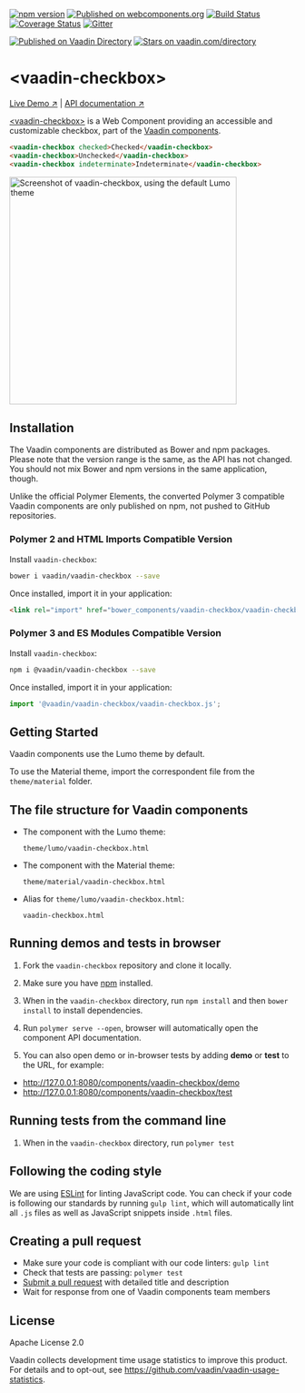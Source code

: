 [![npm version](https://badge.fury.io/js/%40vaadin%2Fvaadin-checkbox.svg)](https://badge.fury.io/js/%40vaadin%2Fvaadin-checkbox)
[![Published on webcomponents.org](https://img.shields.io/badge/webcomponents.org-published-blue.svg)](https://www.webcomponents.org/element/vaadin/vaadin-checkbox)
[![Build Status](https://travis-ci.org/vaadin/vaadin-checkbox.svg?branch=master)](https://travis-ci.org/vaadin/vaadin-checkbox)
[![Coverage Status](https://coveralls.io/repos/github/vaadin/vaadin-checkbox/badge.svg?branch=master)](https://coveralls.io/github/vaadin/vaadin-checkbox?branch=master)
[![Gitter](https://badges.gitter.im/Join%20Chat.svg)](https://gitter.im/vaadin/web-components?utm_source=badge&utm_medium=badge&utm_campaign=pr-badge)

[![Published on Vaadin  Directory](https://img.shields.io/badge/Vaadin%20Directory-published-00b4f0.svg)](https://vaadin.com/directory/component/vaadinvaadin-checkbox)
[![Stars on vaadin.com/directory](https://img.shields.io/vaadin-directory/star/vaadinvaadin-checkbox.svg)](https://vaadin.com/directory/component/vaadinvaadin-checkbox)

# &lt;vaadin-checkbox&gt;

[Live Demo ↗](https://vaadin.com/components/vaadin-checkbox/html-examples)
|
[API documentation ↗](https://vaadin.com/components/vaadin-checkbox/html-api)

[&lt;vaadin-checkbox&gt;](https://vaadin.com/components/vaadin-checkbox) is a Web Component providing an accessible and customizable checkbox, part of the [Vaadin components](https://vaadin.com/components).

<!--
```
<custom-element-demo>
  <template>
    <script src="../webcomponentsjs/webcomponents-lite.js"></script>
    <link rel="import" href="vaadin-checkbox.html">
    <next-code-block></next-code-block>
  </template>
</custom-element-demo>
```
-->
```html
<vaadin-checkbox checked>Checked</vaadin-checkbox>
<vaadin-checkbox>Unchecked</vaadin-checkbox>
<vaadin-checkbox indeterminate>Indeterminate</vaadin-checkbox>
```

[<img src="https://raw.githubusercontent.com/vaadin/vaadin-checkbox/master/screenshot.png" width="400" alt="Screenshot of vaadin-checkbox, using the default Lumo theme">](https://vaadin.com/components/vaadin-checkbox)

## Installation

The Vaadin components are distributed as Bower and npm packages.
Please note that the version range is the same, as the API has not changed.
You should not mix Bower and npm versions in the same application, though.

Unlike the official Polymer Elements, the converted Polymer 3 compatible Vaadin components
are only published on npm, not pushed to GitHub repositories.

### Polymer 2 and HTML Imports Compatible Version

Install `vaadin-checkbox`:

```sh
bower i vaadin/vaadin-checkbox --save
```

Once installed, import it in your application:

```html
<link rel="import" href="bower_components/vaadin-checkbox/vaadin-checkbox.html">
```
### Polymer 3 and ES Modules Compatible Version

Install `vaadin-checkbox`:

```sh
npm i @vaadin/vaadin-checkbox --save
```

Once installed, import it in your application:

```js
import '@vaadin/vaadin-checkbox/vaadin-checkbox.js';
```

## Getting Started

Vaadin components use the Lumo theme by default.

To use the Material theme, import the correspondent file from the `theme/material` folder.

## The file structure for Vaadin components

- The component with the Lumo theme:

  `theme/lumo/vaadin-checkbox.html`

- The component with the Material theme:

  `theme/material/vaadin-checkbox.html`

- Alias for `theme/lumo/vaadin-checkbox.html`:

  `vaadin-checkbox.html`

## Running demos and tests in browser

1. Fork the `vaadin-checkbox` repository and clone it locally.

1. Make sure you have [npm](https://www.npmjs.com/) installed.

1. When in the `vaadin-checkbox` directory, run `npm install` and then `bower install` to install dependencies.

1. Run `polymer serve --open`, browser will automatically open the component API documentation.

1. You can also open demo or in-browser tests by adding **demo** or **test** to the URL, for example:

  - http://127.0.0.1:8080/components/vaadin-checkbox/demo
  - http://127.0.0.1:8080/components/vaadin-checkbox/test


## Running tests from the command line

1. When in the `vaadin-checkbox` directory, run `polymer test`


## Following the coding style

We are using [ESLint](http://eslint.org/) for linting JavaScript code. You can check if your code is following our standards by running `gulp lint`, which will automatically lint all `.js` files as well as JavaScript snippets inside `.html` files.


## Creating a pull request

  - Make sure your code is compliant with our code linters: `gulp lint`
  - Check that tests are passing: `polymer test`
  - [Submit a pull request](https://www.digitalocean.com/community/tutorials/how-to-create-a-pull-request-on-github) with detailed title and description
  - Wait for response from one of Vaadin components team members


## License

Apache License 2.0

Vaadin collects development time usage statistics to improve this product. For details and to opt-out, see https://github.com/vaadin/vaadin-usage-statistics.

